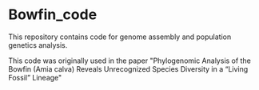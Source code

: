 # Bowfin_code

This repository contains code for genome assembly and population genetics analysis. 

This code was originally used in the paper "Phylogenomic Analysis of the Bowfin (Amia calva) Reveals Unrecognized Species Diversity in a “Living Fossil” Lineage"
